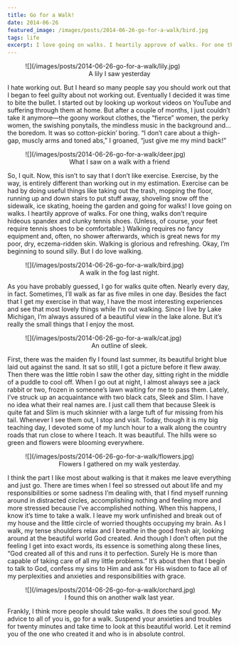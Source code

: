 ```yaml
---
title: Go for a Walk!
date: 2014-06-26
featured_image: /images/posts/2014-06-26-go-for-a-walk/bird.jpg
tags: life
excerpt: I love going on walks. I heartily approve of walks. For one thing, walks don’t require hideous spandex and clunky tennis shoes.
---
```


<figure markdown="1">
![](/images/posts/2014-06-26-go-for-a-walk/lily.jpg)
<figcaption style="text-align:center;">A lily I saw yesterday</figcaption>
</figure>

I hate working out. But I heard so many people say you should work out that I began to feel guilty about not working out. Eventually I decided it was time to bite the bullet. I started out by looking up workout videos on YouTube and suffering through them at home. But after a couple of months, I just couldn’t take it anymore—the goony workout clothes, the “fierce” women, the perky women, the swishing ponytails, the mindless music in the background and…the boredom. It was so cotton-pickin’ boring.  “I don’t care about a thigh-gap, muscly arms and toned abs,” I groaned, “just give me my mind back!”

<figure markdown="1">
![](/images/posts/2014-06-26-go-for-a-walk/deer.jpg)
<figcaption style="text-align:center;">What I saw on a walk with a friend</figcaption>
</figure>

So, I quit. Now, this isn’t to say that I don’t like exercise. Exercise, by the way, is entirely different than working out in my estimation. Exercise can be had by doing useful things like taking out the trash, mopping the floor, running up and down stairs to put stuff away, shoveling snow off the sidewalk, ice skating, hoeing the garden and going for walks! I love going on walks. I heartily approve of walks. For one thing, walks don’t require hideous spandex and clunky tennis shoes. (Unless, of course, your feet require tennis shoes to be comfortable.) Walking requires no fancy equipment and, often, no shower afterwards, which is great news for my poor, dry, eczema-ridden skin. Walking is glorious and refreshing. Okay, I’m beginning to sound silly. But I do love walking.

<figure markdown="1">
![](/images/posts/2014-06-26-go-for-a-walk/bird.jpg)
<figcaption style="text-align:center;">A walk in the fog last night.</figcaption>
</figure>

As you have probably guessed, I go for walks quite often. Nearly every day, in fact. Sometimes, I’ll walk as far as five miles in one day. Besides the fact that I get my exercise in that way, I have the most interesting experiences and see that most lovely things while I’m out walking. Since I live by Lake Michigan, I’m always assured of a beautiful view in the lake alone. But it’s really the small things that I enjoy the most.

<figure markdown="1">
![](/images/posts/2014-06-26-go-for-a-walk/cat.jpg)
<figcaption style="text-align:center;">An outline of sleek.</figcaption>
</figure>

First, there was the maiden fly I found last summer, its beautiful bright blue laid out against the sand. It sat so still, I got a picture before it flew away. Then there was the little robin I saw the other day, sitting right in the middle of a puddle to cool off. When I go out at night, I almost always see a jack rabbit or two, frozen in someone’s lawn waiting for me to pass them. Lately, I’ve struck up an acquaintance with two black cats, Sleek and Slim. I have no idea what their real names are. I just call them that because Sleek is quite fat and Slim is much skinnier with a large tuft of fur missing from his tail. Whenever I see them out, I stop and visit. Today, though it is my big teaching day, I devoted some of my lunch hour to a walk along the country roads that run close to where I teach. It was beautiful. The hills were so green and flowers were blooming everywhere.

<figure markdown="1">
![](/images/posts/2014-06-26-go-for-a-walk/flowers.jpg)
<figcaption style="text-align:center;">Flowers I gathered on my walk yesterday.</figcaption>
</figure>

I think the part I like most about walking is that it makes me leave everything and just go. There are times when I feel so stressed out about life and my responsibilities or some sadness I’m dealing with, that I find myself running around in distracted circles, accomplishing nothing and feeling more and more stressed because I’ve accomplished nothing. When this happens, I know it’s time to take a walk. I leave my work unfinished and break out of my house and the little circle of worried thoughts occupying my brain. As I walk, my tense shoulders relax and I breathe in the good fresh air, looking around at the beautiful world God created. And though I don’t often put the feeling I get into exact words, its essence is something along these lines, “God created all of this and runs it to perfection. Surely He is more than capable of taking care of all my little problems.” It’s about then that I begin to talk to God, confess my sins to Him and ask for His wisdom to face all of my perplexities and anxieties and responsibilities with grace.

<figure markdown="1">
![](/images/posts/2014-06-26-go-for-a-walk/orchard.jpg)
<figcaption style="text-align:center;">I found this on another walk last year.</figcaption>
</figure>

Frankly, I think more people should take walks. It does the soul good. My advice to all of you is, go for a walk. Suspend your anxieties and troubles for twenty minutes and take time to look at this beautiful world. Let it remind you of the one who created it and who is in absolute control.
